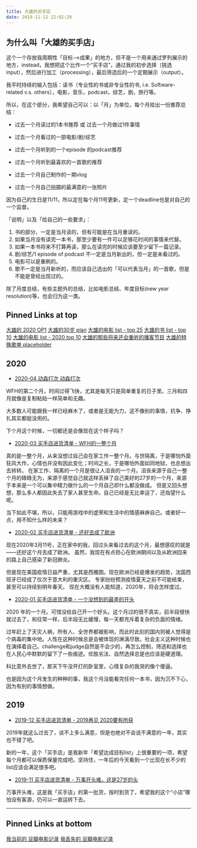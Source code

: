 ```yaml
---
title: 大雄的买手店
date: 2019-11-12 22:02:29
---
```


<!-- more -->

## 为什么叫「大雄的买手店」

这个一个存放我周期性「目标-->成果」的地方，但不是一个用来通过罗列展示的地方，instead，我想把这个比作一个“买手店”，通过我的初步选择（挑选input），然后进行加工（processing），最后筛选后的一个定期展示（output）。

我平时持续的输入包括：读书（专业性的书或非专业性的书, i.e. Software-related v.s. others），电影，音乐，podcast，综艺，剧，旅行等。

所以，在这个部分，我希望自己可以：以「月」为单位，每个月给出一份推荐总结：

* 过去一个月读过的1本书推荐 或 过去一个月做过1件事情

* 过去一个月看过的一部电影/剧/综艺

* 过去一个月听到的一个episode 的podcast推荐

* 过去一个月听到最喜欢的一首歌的推荐

* 过去一个月自己制作的一期vlog

* 过去一个月自己拍摄的最满意的一张照片

因为自己的生日是11/11，所以定在每个月11号更新，定一个deadline也是对自己的一个监督。

「说明」以及「给自己的一些要求」：
1. 书的部分，一定是当月读的，但有可能是在当月重读的。
1. 如果当月没有读完一本书，那至少要有一件可以足够花时间的事情来代替。
1. 如果一本书将来不打算再读，那么在读完的时候应该要至少留下一篇记录。
1. 剧/综艺/1 episode of podcast 不一定是当月新出的，但一定是未看过的。
1. 电影可以是重刷的。
1. 歌不一定是当月新听的，而应该自己选出的「可以代表当月」的一首歌，但是不能是曾经出现过的。

除了月度总结，有些主题外的总结，比如电影总结、年度目标(new year resolution)等，也会归为这一类。


## Pinned Links at top

[大雄的 2020 OP1](/2020/01/01/inventory/plan/inventory-2020plan/)
[大雄的30岁 plan](/2019/11/11/inventory/plan/inventory-30plan/)
[大雄的电影 list - top 25](/2020/03/15/inventory/favorite/inventory-movie-top25-list/)
[大雄的书 list - top 10](/2020/03/15/inventory/favorite/inventory-book-top25/)
[大雄的电影 list - 2020 top 10](/2020/03/15/inventory/favorite/inventory-movie-top10-2020/)
[大雄的那些将来还会重听的播客节目](/2020/03/28/inventory/favorite/inventory-podcasts-to-be-listened-again/)
[大雄的特殊歌单 placeholder](/)

## 2020

* [2020-04 动森打次 动森打次](/2020/05/10/inventory/monthly-report/inventory-2020-04/)

WFH的第二个月，时间过得飞快，尤其是每天只是简单重复的日子里。三月和四月就像是复制粘贴一样简单和无趣。

大多数人可能跟我一样已经麻木了，或者是无能为力，这不像别的事情，抗争、挣扎其实都挺没用的。

下个月这个时候，一切都还是会像现在这个样子吗？

* [2020-03 买手店进货清单 - WFH的一整个月](/2020/04/11/inventory/monthly-report/inventory-2020-03/)

真的是一整个月，从来没想过自己会在家工作一整个月。与世隔离，于是哪怕外面狂风大作，心情也并没有因此变化；时间之长，于是哪怕外面如同地狱，也总想出去转转。
在家工作、隔离的一个月是很让人沮丧的一个月。沮丧来源于自己一整个月的碌碌无为，来源于感觉自己就这样丢掉了自己美好的27岁的一个月，来源于本来是一个可以集中精力做什么的一个月自己却什么都没做成。
但是又回头想想，那么多人都因此失去了家人甚至生命。自己已经是无比幸运了，还指望什么呢。

当下如此不堪，所以，只能用游戏中的虚荣和生活中的情感麻痹自己。或者好一点，用不知什么样的未来？

* [2020-02 买手店进货清单 - 还好去成了欧洲](/2020/03/11/inventory/monthly-report/inventory-2020-02/)

现在2020年3月11号，正在家中的我，回过头来看过去的这个月，最想感叹的就是——还好这个月去成了欧洲。
虽然，我现在有点担心在欧洲期间以及从欧洲回来的路上自己感染了新冠肺炎。

但是现在美国疫情日益严重，尤其是西雅图。现在欧洲已经是爆发的趋势，法国西班牙已经成了仅次于意大利的重灾区。
专家纷纷预测疫情夏天之前不可能结束，甚至可以持续到明年春天。
现在大概没有人能知道，2020年，将会怎样度过。


* [2020-01 买手店进货清单 - 一个没想到的最差的开头](/2020/02/11/inventory/monthly-report/inventory-2020-01/)

2020 年的一个月。可惜没给自己开一个好头。这个月过的很不真实，前半段很快就过去了，和往常一样，后半段无比缓慢，每一天都充斥着复杂的负面的情绪。

过年赶上了天灾人祸，所有人、全世界都被影响，而此时此刻的国内则被人觉得是个病毒的集中地。人性在这种时候总是会被体现的淋漓尽致。社会主义这种时候也在演绎着自己。challenge和judge自然是不会少的，再怎么控制，筛选和选择也在人民心中默默的留下了一些痕迹。优胜劣汰、自然选择总是也应该是硬道理。

科比意外去世了，那天下午没开灯的卧室里，心情复杂的我哭的像个傻逼。

也是因为这个月发生的种种的事，我这个月没能看完任何一本书，因为沉不下心，因为有别的事情想做。

## 2019

* [2019-12 买手店进货清单 - 2019再见 2020要有所获](/2020/01/11/inventory/monthly-report/inventory-2019-12/)

2019年就这么过去了，谈不上多么满意，但是也绝对不会说不满意的一年，其实也不错了吧。

新的一年，这个「买手店」是我新年「希望达成目标list」上很重要的一项，希望每个月都可以保质保量完成吧。坚持住，一年后的今天看到一个比现在长不少的list应该会满足很多吧。


* [2019-11 买手店进货清单 - 万事开头难，这是27岁的头](/2019/12/11/inventory/monthly-report/inventory-2019-11/)

万事开头难，这是我「买手店」的第一批货，按时到货了，希望我的这个“小店”哪怕没有客源，仍可以一直运转下去。

-----

## Pinned Links at bottom

[我当前的 豆瓣电影记录](/movies) 
[我丢失的 豆瓣电影记录](/skip_render/lost-douban-account-movies.html)





